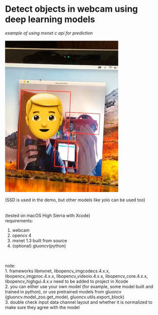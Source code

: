 # Detect objects in webcam using deep learning models

_example of using mxnet c api for prediction_
  <br />
  <br />
![](https://github.com/ZwX1616/mac_cam_ssd/blob/master/misc/demo.jpg)

  (SSD is used in the demo, but other models like yolo can be used too)
  <br />
  <br />
  <br />
(tested on macOS High Sierra with Xcode)<br />
requirements:<br />
1. webcam <br />
2. opencv 4 <br />
3. mxnet 1.3 built from source <br />
4. (optional) gluoncv(python)
<br />
<br />
note:<br />
1. frameworks libmxnet, libopencv_imgcodecs.4.x.x, libopencv_imgproc.4.x.x, libopencv_videoio.4.x.x, libopencv_core.4.x.x, libopencv_highgui.4.x.x need to be added to project in Xcode<br />
2. you can either use your own model (for example, some model built and trained in python), or use pretrained models from gluoncv (gluoncv.model_zoo.get_model, gluoncv.utils.export_block)<br />
3. double check input data channel layout and whether it is normalized to make sure they agree with the model
